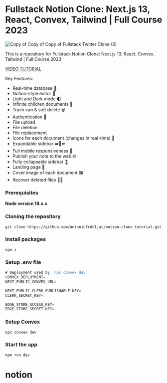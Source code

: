 # Fullstack Notion Clone: Next.js 13, React, Convex, Tailwind | Full Course 2023

![Copy of Copy of Copy of Fullstack Twitter Clone (6)](https://github.com/AntonioErdeljac/notion-clone-tutorial/assets/23248726/66bcfca3-93bf-4aa4-950d-f98c020e1156)


This is a repository for Fullstack Notion Clone: Next.js 13, React, Convex, Tailwind | Full Course 2023

[VIDEO TUTORIAL](https://www.youtube.com/watch?v=ZbX4Ok9YX94)

Key Features:

- Real-time database  🔗 
- Notion-style editor 📝 
- Light and Dark mode 🌓
- Infinite children documents 🌲
- Trash can & soft delete 🗑️
- Authentication 🔐 
- File upload
- File deletion
- File replacement
- Icons for each document (changes in real-time) 🌠
- Expandable sidebar ➡️🔀⬅️
- Full mobile responsiveness 📱
- Publish your note to the web 🌐
- Fully collapsable sidebar ↕️
- Landing page 🛬
- Cover image of each document 🖼️
- Recover deleted files 🔄📄

### Prerequisites

**Node version 18.x.x**

### Cloning the repository

```shell
git clone https://github.com/AntonioErdeljac/notion-clone-tutorial.git
```

### Install packages

```shell
npm i
```

### Setup .env file


```js
# Deployment used by `npx convex dev`
CONVEX_DEPLOYMENT=
NEXT_PUBLIC_CONVEX_URL=

NEXT_PUBLIC_CLERK_PUBLISHABLE_KEY=
CLERK_SECRET_KEY=

EDGE_STORE_ACCESS_KEY=
EDGE_STORE_SECRET_KEY=
```

### Setup Convex

```shell
npx convex dev

```

### Start the app

```shell
npm run dev
```
# notion
